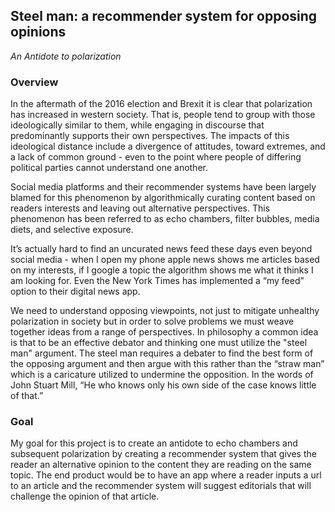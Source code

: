 ## Steel man: a recommender system for opposing opinions
*An Antidote to polarization*

### Overview
In the aftermath of the 2016 election and Brexit it is clear that polarization has increased in western society. That is, people tend to group with those ideologically similar to them, while engaging in discourse that predominantly supports their own perspectives. The impacts of this ideological distance include a divergence of attitudes, toward extremes, and a lack of common ground - even to the point where people of differing political parties cannot understand one another. 

Social media platforms and their recommender systems have been largely blamed for this phenomenon by algorithmically curating content based on readers interests and leaving out alternative perspectives. This phenomenon has been referred to as echo chambers, filter bubbles, media diets, and selective exposure. 

It’s actually hard to find an uncurated news feed these days even beyond social media - when I open my phone apple news shows me articles based on my interests, if I google a topic the algorithm shows me what it thinks I am looking for. Even the New York Times has implemented a “my feed” option to their digital news app.  

We need to understand opposing viewpoints, not just to mitigate unhealthy polarization in society but in order to solve problems we must weave together ideas from a range of perspectives. In philosophy a common idea is that to be an effective debator and thinking one must utilize the "steel man" argument. The steel man requires a debater to find the best form of the opposing argument and then argue with this rather than the “straw man” which is a caricature utilized to undermine the opposition. In the words of John Stuart Mill, “He who knows only his own side of the case knows little of that.”

### Goal
My goal for this project is to create an antidote to echo chambers and subsequent polarization by creating a recommender system that gives the reader an alternative opinion to the content they are reading on the same topic. The end product would be to have an app where a reader inputs a url to an article and the recommender system will suggest editorials that will challenge the opinion of that article.
